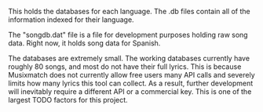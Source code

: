 This holds the databases for each language.
The .db files contain all of the information indexed for their language.

The "songdb.dat" file is a file for development purposes holding raw song data. 
Right now, it holds song data for Spanish.

The databases are extremely small. The working databases currently have roughly 80 songs, and most do not have their full lyrics. This is because Musixmatch does not currently allow free users many API calls and severely limits how many lyrics this tool can collect. As a result, further development will inevitably require a different API or a commercial key. This is one of the largest TODO factors for this project.